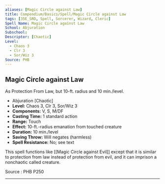 ```yaml
---
aliases: [Magic Circle against Law]
title: Compendium/Basics/Spell/Magic Circle against Law
tags: [35E_SRD, Spell, Sorcerer, Wizard, Cleric]
Spell Name: Magic Circle against Law
School: Abjuration
Subschool: 
Descriptor: [Chaotic]
Level:
  - Chaos 3
  - Clr 3
  - Sor/Wiz 3
Source: PHB
---
```



## Magic Circle against Law

As Protection From Law, but 10-ft. radius and 10 min./level.

*   Abjuration [Chaotic]
*   **Level:** Chaos 3, Clr 3, Sor/Wiz 3
*   **Components:** V, S, M/DF
*   **Casting Time:** 1 standard action
*   **Range:** Touch
*   **Effect:** 10-ft.-radius emanation from touched creature
*   **Duration:** 10 min./level
*   **Saving Throw:** Will negates (harmless)
*   **Spell Resistance:** No; see text

This spell functions like [[Magic Circle against Evil]] except that it is similar to protection from law instead of protection from evil, and it can imprison a nonchaotic called creature.

Source : PHB P250

---
